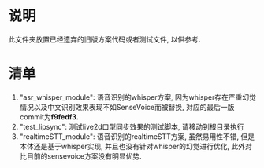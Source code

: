 # 说明

此文件夹放置已经遗弃的旧版方案代码或者测试文件, 以供参考.

# 清单

1. "asr_whisper_module": 语音识别的whisper方案, 因为whisper存在严重幻觉情况以及中文识别效果表现不如SenseVoice而被替换, 对应的最后一版commit为**f9fedf3.**
2. "test_lipsync": 测试live2d口型同步效果的测试脚本, 请移动到根目录执行
3. "realtimeSTT_module": 语音识别的realtimeSTT方案, 虽然易用性不错, 但是本体还是基于whisper实现, 并且也没有针对whisper的幻觉进行优化, 此外对比目前的sensevoice方案没有明显优势.
